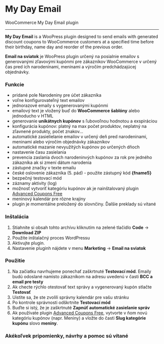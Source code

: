 # My Day Email
 WooCommerce My Day Email plugin

 ---
**My Day Email** is a WooPress plugin designed to send emails with generated discount coupons to WooCommerce customers at a specified time before their birthday, name day and reorder of the previous order.

**Email na sviatok** je WooPress plugin určený na posialnie emailov s generovanými zľavovými kupónmi pre zákazníkov WooCommerce v určený čas pred ich narodeninami, meninami a výročím predchádzajúcej objednávky.

### **Funkcie**
- pridané pole Narodeniny pre účet zákazníka 
- voľne konfigurovateľný text emailov
- jednorazové emaily s vygenerovanými kupónmi
- emailový text je vložený buď do **WooCommerce šablóny** alebo jednoducho v HTML
- generovanie **unikátnych kupónov** s ľubovoľnou hodnotou a exspiráciou
- konfigurácia kupónov: platný na max počet produktov, neplatný na zľavnené produkty, počet znakov...
- automatické zasielielanie emailov v určený deň pred narodeninami, meninami alebo výročím objednávky zákazníkov
- automatické mazanie nevyužitých kupónov po určených dňoch
- nastavenie času zasielania
- prevencia zaslania dvoch narodeninvých kupónov za rok pre jedného zákazníka ak si zmení dátum narodenia
- zástupné značky v texte emailu
- české oslovenie zákazníka (5. pád) - použite zástupný kód **{fname5}**
- bezpečný testovací mód
- záznamy aktivity (log)
- možnosť vytvoriť kategóriu kupónov ak je nainštalovaný plugin [Advanced Coupons Free](https://wordpress.org/plugins/advanced-coupons-for-woocommerce-free/)
- meninový kalendár pre rôzne krajiny
- plugin je momentálne preložený do slovnčiny. Ďalšie preklady sú vítané

### **Inštalácia**

1. Stiahnite si obsah tohto archívu kliknutím na zelené tlačidlo **Code** -> **Download ZIP**
2. Použite inštalačný proces WordPressu
3. Aktivujte plugin.
4. Nastavenie pluginh nájdete v menu **Marketing** -> **Email na sviatok**

### **Použitie**
1. Na začiatku navrhujeme ponechať zaškrtnuté **Testovací mód**. Emaily budú odoslané namisto zákazníkom na adresu uvedenú v časti **BCC a email pre testy**
2. Ak checte rýchlo otestovať text správy a vygenerovaný kupón stlačte **Testovať**
3. Uistite sa, že ste zvolili správny kalendár pre vašu stránku
4. Po kontrole správnosti odškrtnite **Testovací mód**
5. Buďte si istý, že je zaškrtnuté **Zapnúť automatické zasielanie správ**
6. Ak používate plugin [Advanced Coupons Free](https://wordpress.org/plugins/advanced-coupons-for-woocommerce-free/), vytvorte v ňom novú kategóriu kupónov (napr. Meniny) a vložte do časti **Slug kategórie kupónu** slovo **meniny**.

### Akékoľvek pripomienky, návrhy a pomoc sú vítané
